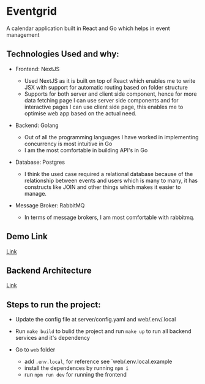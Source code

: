 # Eventgrid
A calendar application built in React and Go which helps in event management


## Technologies Used and why:
- Frontend: NextJS
    - Used NextJS as it is built on top of React which enables me to write JSX with support for automatic routing based on folder structure
    - Supports for both server and client side component, hence for more data fetching page I can use server side components and for interactive pages I can use client side page, this enables me to optimise web app based on the actual need.

- Backend: Golang 
    - Out of all the programming languages I have worked in implementing concurrency is most intuitive in Go
    - I am the most comfortable in building API's in Go 
- Database: Postgres
    - I think the used case required a relational database because of the relationship between events and users which is many to many, it has constructs like JOIN and other things which makes it easier to manage.
- Message Broker: RabbitMQ
    - In terms of message brokers, I am most comfortable with rabbitmq.

## Demo Link
[Link](https://www.loom.com/share/f8bfa09c5d6c4324809e0d8d2499aecb?sid=b40369d3-d0fb-4f8a-a243-b6435e688046)

## Backend Architecture 
[Link](https://github.com/vsumit89/event-grid/tree/main/server)

## Steps to run the project:
- Update the config file at server/config.yaml and web/.env/.local

- Run `make build` to bulid the project and run `make up` to run all backend services and it's dependency

- Go to `web` folder 
    - add `.env.local`, for reference see `web/.env.local.example
    - install the dependences by running `npm i`
    - run `npm run dev` for running the frontend


